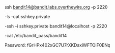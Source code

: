 ssh bandit14@bandit.labs.overthewire.org -p 2220

-ls
-cat sshkey.private

-ssh -i sshkey.private bandit14@localhost -p 2220

-cat /etc/bandit_pass/bandit14

Password:
fGrHPx402xGC7U7rXKDaxiWFTOiF0ENq
